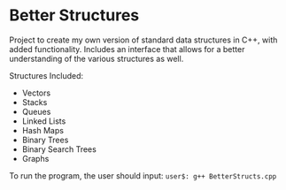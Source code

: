 # Better Structures
Project to create my own version of standard data structures in C++, with added functionality. Includes an interface that allows for a better understanding of the various structures as well.

Structures Included:
- Vectors
- Stacks
- Queues
- Linked Lists
- Hash Maps
- Binary Trees
- Binary Search Trees
- Graphs


To run the program, the user should input: `user$: g++ BetterStructs.cpp`

